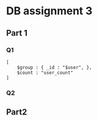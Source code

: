 # DB assignment 3

## Part 1

### Q1

    [
        $group : { _id : "$user", },
        $count : "user_count"
    ]

### Q2

## Part2
